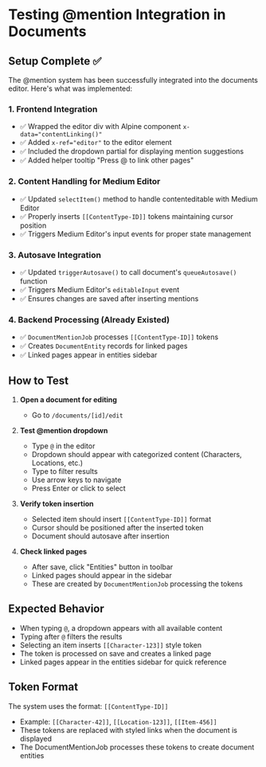 # Testing @mention Integration in Documents

## Setup Complete ✅

The @mention system has been successfully integrated into the documents editor. Here's what was implemented:

### 1. Frontend Integration
- ✅ Wrapped the editor div with Alpine component `x-data="contentLinking()"`
- ✅ Added `x-ref="editor"` to the editor element
- ✅ Included the dropdown partial for displaying mention suggestions
- ✅ Added helper tooltip "Press @ to link other pages"

### 2. Content Handling for Medium Editor
- ✅ Updated `selectItem()` method to handle contenteditable with Medium Editor
- ✅ Properly inserts `[[ContentType-ID]]` tokens maintaining cursor position
- ✅ Triggers Medium Editor's input events for proper state management

### 3. Autosave Integration
- ✅ Updated `triggerAutosave()` to call document's `queueAutosave()` function
- ✅ Triggers Medium Editor's `editableInput` event
- ✅ Ensures changes are saved after inserting mentions

### 4. Backend Processing (Already Existed)
- ✅ `DocumentMentionJob` processes `[[ContentType-ID]]` tokens
- ✅ Creates `DocumentEntity` records for linked pages
- ✅ Linked pages appear in entities sidebar

## How to Test

1. **Open a document for editing**
   - Go to `/documents/[id]/edit`

2. **Test @mention dropdown**
   - Type `@` in the editor
   - Dropdown should appear with categorized content (Characters, Locations, etc.)
   - Type to filter results
   - Use arrow keys to navigate
   - Press Enter or click to select

3. **Verify token insertion**
   - Selected item should insert `[[ContentType-ID]]` format
   - Cursor should be positioned after the inserted token
   - Document should autosave after insertion

4. **Check linked pages**
   - After save, click "Entities" button in toolbar
   - Linked pages should appear in the sidebar
   - These are created by `DocumentMentionJob` processing the tokens

## Expected Behavior

- When typing `@`, a dropdown appears with all available content
- Typing after `@` filters the results
- Selecting an item inserts `[[Character-123]]` style token
- The token is processed on save and creates a linked page
- Linked pages appear in the entities sidebar for quick reference

## Token Format

The system uses the format: `[[ContentType-ID]]`
- Example: `[[Character-42]]`, `[[Location-123]]`, `[[Item-456]]`
- These tokens are replaced with styled links when the document is displayed
- The DocumentMentionJob processes these tokens to create document entities